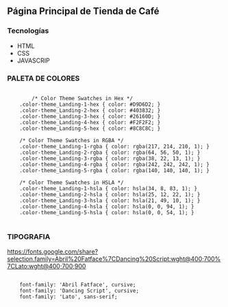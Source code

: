 ## Página Principal de Tienda de Café

### Tecnologías
- HTML
- CSS 
- JAVASCRIP


### PALETA DE COLORES

<pre>
<code>
        /* Color Theme Swatches in Hex */
    .color-theme_Landing-1-hex { color: #D9D6D2; }
    .color-theme_Landing-2-hex { color: #403832; }
    .color-theme_Landing-3-hex { color: #26160D; }
    .color-theme_Landing-4-hex { color: #F2F2F2; }
    .color-theme_Landing-5-hex { color: #8C8C8C; }

    /* Color Theme Swatches in RGBA */
    .color-theme_Landing-1-rgba { color: rgba(217, 214, 210, 1); }
    .color-theme_Landing-2-rgba { color: rgba(64, 56, 50, 1); }
    .color-theme_Landing-3-rgba { color: rgba(38, 22, 13, 1); }
    .color-theme_Landing-4-rgba { color: rgba(242, 242, 242, 1); }
    .color-theme_Landing-5-rgba { color: rgba(140, 140, 140, 1); }

    /* Color Theme Swatches in HSLA */
    .color-theme_Landing-1-hsla { color: hsla(34, 8, 83, 1); }
    .color-theme_Landing-2-hsla { color: hsla(25, 12, 22, 1); }
    .color-theme_Landing-3-hsla { color: hsla(21, 49, 10, 1); }
    .color-theme_Landing-4-hsla { color: hsla(0, 0, 94, 1); }
    .color-theme_Landing-5-hsla { color: hsla(0, 0, 54, 1); }
</code>
</pre>

### TIPOGRAFIA
https://fonts.google.com/share?selection.family=Abril%20Fatface%7CDancing%20Script:wght@400;700%7CLato:wght@400;700;900
<pre>
<code>
    font-family: 'Abril Fatface', cursive;
    font-family: 'Dancing Script', cursive;
    font-family: 'Lato', sans-serif;
</code>
</pre>



